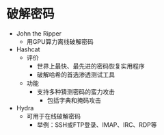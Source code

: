 # 破解密码

* John the Ripper
  * 用GPU算力离线破解密码
* Hashcat
  * 评价
    * 世界上最快、最先进的密码恢复实用程序
    * 破解哈希的首选渗透测试工具
  * 功能
    * 支持多种猜测密码的蛮力攻击
      * 包括字典和掩码攻击
* Hydra
  * 可用于在线破解密码
    * 举例：SSH或FTP登录、IMAP、IRC、RDP等
